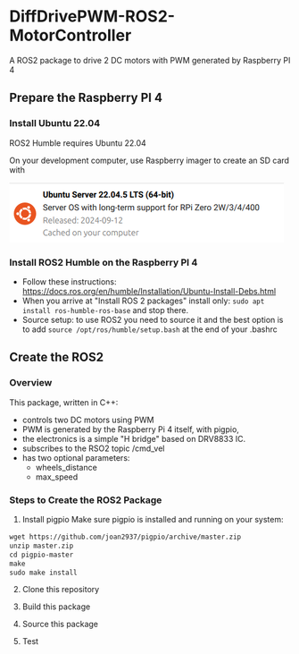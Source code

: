 # DiffDrivePWM-ROS2-MotorController
A ROS2 package to drive 2 DC motors with PWM generated by Raspberry PI 4

## Prepare the Raspberry PI 4

### Install Ubuntu 22.04

ROS2 Humble requires Ubuntu 22.04

On your development computer, use Raspberry imager to create an SD card with 

![](docs/ubuntu.png)

### Install ROS2 Humble on the Raspberry PI 4

* Follow these instructions: https://docs.ros.org/en/humble/Installation/Ubuntu-Install-Debs.html
* When you arrive at "Install ROS 2 packages" install only:
`sudo apt install ros-humble-ros-base` and stop there.
* Source setup: to use ROS2 you need to source it and the best option is to add `source /opt/ros/humble/setup.bash` at the end of your .bashrc

## Create the ROS2 

### Overview 
This package, written in C++:
* controls two DC motors using PWM
* PWM is generated by the Raspberry Pi 4 itself, with pigpio,
* the electronics is a simple "H bridge" based on DRV8833 IC.
* subscribes to the RSO2 topic /cmd_vel
* has two optional parameters:
  * wheels_distance
  * max_speed

### Steps to Create the ROS2 Package

1) Install pigpio
   Make sure pigpio is installed and running on your system:

```
wget https://github.com/joan2937/pigpio/archive/master.zip
unzip master.zip
cd pigpio-master
make
sudo make install
```
2. Clone this repository

3. Build this package

4. Source this package

5. Test

